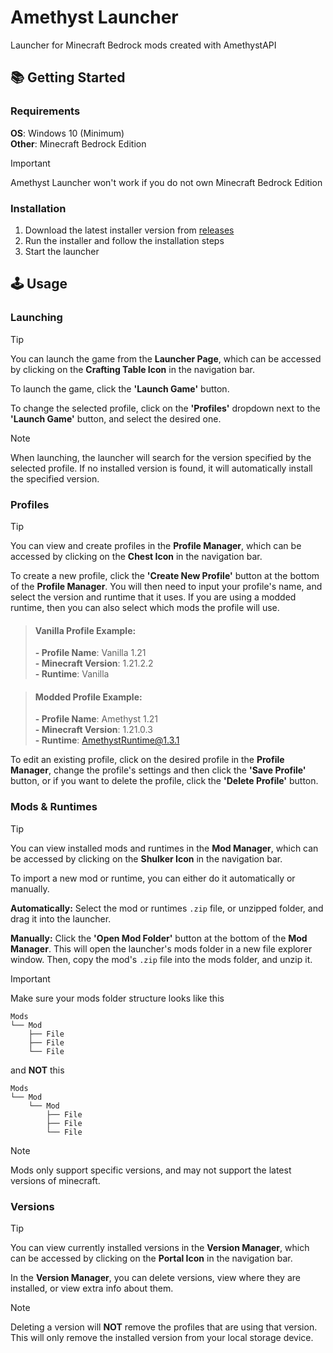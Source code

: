 # Amethyst Launcher

Launcher for Minecraft Bedrock mods created with AmethystAPI

## 📚 Getting Started

### **Requirements**

**OS**: Windows 10 (Minimum)\
**Other**: Minecraft Bedrock Edition

> [!IMPORTANT]
> Amethyst Launcher won't work if you do not own Minecraft Bedrock Edition

### Installation

1. Download the latest installer version from [releases](https://github.com/FrederoxDev/Amethyst-Launcher/releases/latest)
2. Run the installer and follow the installation steps
3. Start the launcher



## 🕹️ Usage

### Launching

> [!TIP]
> You can launch the game from the **Launcher Page**, which can be accessed by clicking on the **Crafting Table Icon** in the navigation bar.

To launch the game, click the **'Launch Game'** button.

To change the selected profile, click on the **'Profiles'** dropdown next to the **'Launch Game'** button, and select the desired one.

> [!NOTE]
> When launching, the launcher will search for the version specified by the selected profile. If no installed version is found, it will automatically install the specified version.

### Profiles

> [!TIP]
> You can view and create profiles in the **Profile Manager**, which can be accessed by clicking on the **Chest Icon** in the navigation bar.

To create a new profile, click the **'Create New Profile'** button at the bottom of the **Profile Manager**.
You will then need to input your profile's name, and select the version and runtime that it uses. If you are using a modded runtime, then you can also select which mods the profile will use.

> #### Vanilla Profile Example:
> 
> **- Profile Name**: Vanilla 1.21\
> **- Minecraft Version**: 1.21.2.2\
> **- Runtime**: Vanilla

> #### Modded Profile Example:
> 
> **- Profile Name**: Amethyst 1.21\
> **- Minecraft Version**: 1.21.0.3\
> **- Runtime**: AmethystRuntime@1.3.1

To edit an existing profile, click on the desired profile in the **Profile Manager**, change the profile's settings and then click the **'Save Profile'** button, or if you want to delete the profile, click the **'Delete Profile'** button.

### Mods & Runtimes

> [!TIP]
> You can view installed mods and runtimes in the **Mod Manager**, which can be accessed by clicking on the **Shulker Icon** in the navigation bar.

To import a new mod or runtime, you can either do it automatically or manually.

**Automatically:** Select the mod or runtimes `.zip` file, or unzipped folder, and drag it into the launcher.

**Manually:** Click the **'Open Mod Folder'** button at the bottom of the **Mod Manager**. This will open the launcher's mods folder in a new file explorer window.
Then, copy the mod's `.zip` file into the mods folder, and unzip it.

> [!IMPORTANT]
> Make sure your mods folder structure looks like this
> ```
> Mods
> └── Mod
>     ├── File
>     ├── File
>     └── File
> ```
>
> and **NOT** this
> ```
> Mods
> └── Mod
>     └── Mod
>         ├── File
>         ├── File
>         └── File
> ```

> [!NOTE]
> Mods only support specific versions, and may not support the latest versions of minecraft.

### Versions

> [!TIP]
> You can view currently installed versions in the **Version Manager**, which can be accessed by clicking on the **Portal Icon** in the navigation bar.

In the **Version Manager**, you can delete versions, view where they are installed, or view extra info about them.

> [!NOTE]
> Deleting a version will **NOT** remove the profiles that are using that version. This will only remove the installed version from your local storage device.
